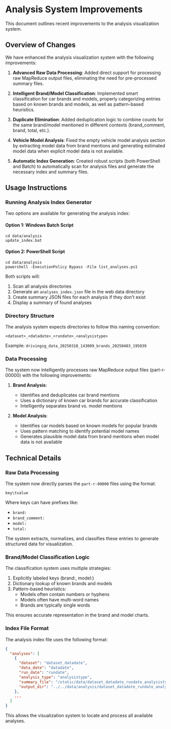 # Analysis System Improvements

This document outlines recent improvements to the analysis visualization system.

## Overview of Changes

We have enhanced the analysis visualization system with the following improvements:

1. **Advanced Raw Data Processing**: Added direct support for processing raw MapReduce output files, eliminating the need for pre-processed summary files.

2. **Intelligent Brand/Model Classification**: Implemented smart classification for car brands and models, properly categorizing entries based on known brands and models, as well as pattern-based heuristics.

3. **Duplicate Elimination**: Added deduplication logic to combine counts for the same brand/model mentioned in different contexts (brand_comment, brand, total, etc.).

4. **Vehicle Model Analysis**: Fixed the empty vehicle model analysis section by extracting model data from brand mentions and generating estimated model data when explicit model data is not available.

5. **Automatic Index Generation**: Created robust scripts (both PowerShell and Batch) to automatically scan for analysis files and generate the necessary index and summary files.

## Usage Instructions

### Running Analysis Index Generator

Two options are available for generating the analysis index:

#### Option 1: Windows Batch Script
```
cd data/analysis
update_index.bat
```

#### Option 2: PowerShell Script
```
cd data/analysis
powershell -ExecutionPolicy Bypass -File list_analyses.ps1
```

Both scripts will:
1. Scan all analysis directories
2. Generate an `analyses_index.json` file in the web data directory
3. Create summary JSON files for each analysis if they don't exist
4. Display a summary of found analyses

### Directory Structure

The analysis system expects directories to follow this naming convention:
```
<dataset>_<datadate>_<rundate>_<analysistype>
```

Example: `drivingsg_data_20250318_143009_brands_20250403_195039`

### Data Processing

The system now intelligently processes raw MapReduce output files (part-r-00000) with the following improvements:

1. **Brand Analysis**:
   - Identifies and deduplicates car brand mentions
   - Uses a dictionary of known car brands for accurate classification
   - Intelligently separates brand vs. model mentions

2. **Model Analysis**:
   - Identifies car models based on known models for popular brands
   - Uses pattern matching to identify potential model names
   - Generates plausible model data from brand mentions when model data is not available

## Technical Details

### Raw Data Processing

The system now directly parses the `part-r-00000` files using the format:
```
key\tvalue
```

Where keys can have prefixes like:
- `brand:`
- `brand_comment:`
- `model:`
- `total:`

The system extracts, normalizes, and classifies these entries to generate structured data for visualization.

### Brand/Model Classification Logic

The classification system uses multiple strategies:
1. Explicitly labeled keys (brand:, model:)
2. Dictionary lookup of known brands and models
3. Pattern-based heuristics:
   - Models often contain numbers or hyphens
   - Models often have multi-word names
   - Brands are typically single words

This ensures accurate representation in the brand and model charts.

### Index File Format

The analysis index file uses the following format:
```json
{
  "analyses": [
    {
      "dataset": "dataset_datadate",
      "data_date": "datadate",
      "run_date": "rundate",
      "analysis_type": "analysistype",
      "summary_file": "/static/data/dataset_datadate_rundate_analysistype/summary.json",
      "output_dir": "../../data/analysis/dataset_datadate_rundate_analysistype"
    },
    ...
  ]
}
```

This allows the visualization system to locate and process all available analyses. 